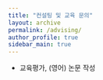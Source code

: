 ```yaml
---
title: "컨설팅 및 교육 문의"
layout: archive
permalink: /advising/
author_profile: true
sidebar_main: true
---
```


+ 교육평가, (영어) 논문 작성